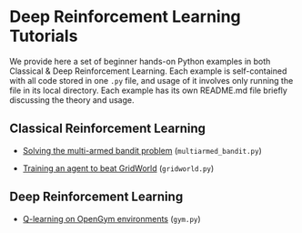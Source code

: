 # Deep Reinforcement Learning Tutorials

We provide here a set of beginner hands-on Python examples in both Classical & Deep Reinforcement Learning. Each example is self-contained with all code stored in one `.py` file, and usage of it involves only running the file in its local directory. Each example has its own README.md file briefly discussing the theory and usage. 


 ## Classical Reinforcement Learning
 
* [Solving the multi-armed bandit problem](https://github.com/ankonzoid/Reinforcement-Learning-Tutorials/tree/master/multiarmed_bandit) (`multiarmed_bandit.py`)

* [Training an agent to beat GridWorld](https://github.com/ankonzoid/Reinforcement-Learning-Tutorials/tree/master/gridworld) (`gridworld.py`) 


 ## Deep Reinforcement Learning
 
* [Q-learning on OpenGym environments](https://github.com/ankonzoid/Reinforcement-Learning-Tutorials/tree/master/gym) (`gym.py`)
